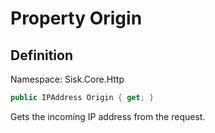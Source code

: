 # Property Origin

## Definition
Namespace: Sisk.Core.Http

```csharp
public IPAddress Origin { get; }
```

Gets the incoming IP address from the request.

